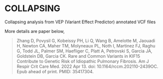 # COLLAPSING

Collapsing analysis from VEP (Variant Effect Predictor) annotated VCF files

More details are paper below,
>Zhang D, Povysil G, Kobeissy PH, Li Q, Wang B, Amelotte M, Jaouadi H, Newton CA, Maher TM, Molyneaux PL, Noth I, Martinez FJ, Raghu G, Todd JL, Palmer SM, Haefliger C, Platt A, Petrovski S, Garcia JA, Goldstein DB, Garcia CK. Rare and Common Variants in KIF15 Contribute to Genetic Risk of Idiopathic Pulmonary Fibrosis. Am J Respir Crit Care Med. 2022 Apr 13. doi: 10.1164/rccm.202110-2439OC. Epub ahead of print. PMID: 35417304.
